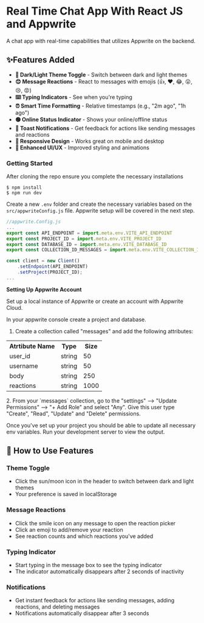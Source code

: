 # Real Time Chat App With React JS and Appwrite

A chat app with real-time capabilities that utilizes Appwrite on the backend.




## ✨Features Added

- **🌙 Dark/Light Theme Toggle** - Switch between dark and light themes
- **😊 Message Reactions** - React to messages with emojis (👍, ❤️, 😂, 😮, 😢, 😡)
- **⌨️ Typing Indicators** - See when you're typing
- **⏰ Smart Time Formatting** - Relative timestamps (e.g., "2m ago", "1h ago")
- **🟢 Online Status Indicator** - Shows your online/offline status
- **🔔 Toast Notifications** - Get feedback for actions like sending messages and reactions
- **📱 Responsive Design** - Works great on mobile and desktop
- **🎨 Enhanced UI/UX** - Improved styling and animations

### Getting Started

After cloning the repo ensure you complete the necessary installations

```
$ npm install
$ npm run dev
```

Create a new `.env` folder and create the necessary variables based on the `src/appwriteConfig.js` file. Appwrite setup will be covered in the next step.

```js
//appwrite.Config.js
...
export const API_ENDPOINT = import.meta.env.VITE_API_ENDPOINT
export const PROJECT_ID = import.meta.env.VITE_PROJECT_ID
export const DATABASE_ID = import.meta.env.VITE_DATABASE_ID
export const COLLECTION_ID_MESSAGES = import.meta.env.VITE_COLLECTION_ID_MESSAGES

const client = new Client()
    .setEndpoint(API_ENDPOINT)
    .setProject(PROJECT_ID);
...
```

**Setting Up Appwrite Account**

Set up a local instance of Appwrite or create an account with Appwrite Cloud.

In your appwrite console create a project and database.

1. Create a collection called "messages" and add the following attributes:
 <table>
     <tr>
         <th>Atrtibute Name</th>
         <th>Type</th>
         <th>Size</th>
     </tr>
         <tr>
         <td>user_id</td>
         <td>string</td>
         <td>50</td>
     </tr>
         </tr>
         <tr>
         <td>username</td>
         <td>string</td>
         <td>50</td>
     </tr>
         </tr>
         <tr>
         <td>body</td>
         <td>string</td>
         <td>250</td>
     </tr>
     <tr>
         <td>reactions</td>
         <td>string</td>
         <td>1000</td>
     </tr>
 </table>
2. From your `messages` collection, go to the "settings" --> "Update Permissions" --> "+ Add Role" and select "Any". Give this user type "Create", "Read", "Update" and "Delete" permissions.

Once you've set up your project you should be able to update all necessary env variables.
Run your development server to view the output.

## 🚀 How to Use Features

### Theme Toggle
- Click the sun/moon icon in the header to switch between dark and light themes
- Your preference is saved in localStorage

### Message Reactions
- Click the smile icon on any message to open the reaction picker
- Click an emoji to add/remove your reaction
- See reaction counts and which reactions you've added

### Typing Indicator
- Start typing in the message box to see the typing indicator
- The indicator automatically disappears after 2 seconds of inactivity

### Notifications
- Get instant feedback for actions like sending messages, adding reactions, and deleting messages
- Notifications automatically disappear after 3 seconds


